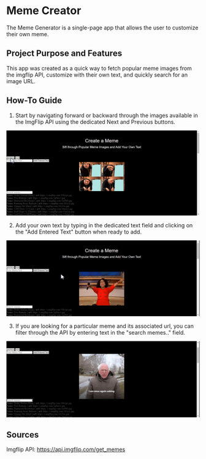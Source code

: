 # Meme Creator
The Meme Generator is a single-page app that allows the user to customize their own meme.

## Project Purpose and Features
This app was created as a quick way to fetch popular meme images from the imgflip API, customize with their own text, and quickly search for an image URL. 

## How-To Guide
1. Start by navigating forward or backward through the images available in the ImgFlip API using the dedicated Next and Previous buttons. 
<img src="media/BrowseImages.gif" width="800">

2. Add your own text by typing in the dedicated text field and clicking on the "Add Entered Text" button when ready to add.
<img src="media/MemeWords.gif" width="800">

3. If you are looking for a particular meme and its associated url, you can filter through the API by entering text in the "search memes.." field.
<img src="media/MemeSearch.gif" width="800">

## Sources
Imgflip API: https://api.imgflip.com/get_memes
